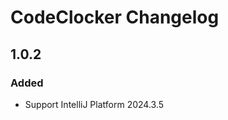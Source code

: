 <!-- Keep a Changelog guide -> https://keepachangelog.com -->

# CodeClocker Changelog

## 1.0.2
### Added
- Support IntelliJ Platform 2024.3.5

